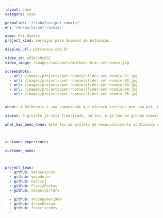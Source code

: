 ```yaml
---
layout: case
category: case

permalink: '/trabalhos/pet-roomie/'
en: '/en/works/pet-roomie/'

name: Pet Roomie
project_kind: Serviços para Animais de Estimação.

display_url: petroomie.com.br

video_id: wRlKCsNyR0E
video_image: /images/customers/matheus-bras-petroomie.jpg

screenshots:
  - url: /images/projects/pet-roomie/slider-pet-roomie-01.jpg
  - url: /images/projects/pet-roomie/slider-pet-roomie-02.jpg
  - url: /images/projects/pet-roomie/slider-pet-roomie-03.jpg
  - url: /images/projects/pet-roomie/slider-pet-roomie-04.jpg
  - url: /images/projects/pet-roomie/slider-pet-roomie-05.jpg


about: A PetRoomie é uma comunidade que oferece serviços pro seu pet. Os serviços variam desde hotéis, babás, adestramento, passeio, banho e tosa.

status: O projeto já está finalizado, online, e já tem um grande número de usuários.

what_has_been_done: Este foi um projeto de desenvolvimento continuado que, depois de entregue, contratou também o Help para pequenas atualizações.



customer_experience:

customer_name:



project_team:
  - github: matheusbras
  - github: yogodoshi
  - github: marcioj
  - github: FlaviaFortes
  - github: mikaelcarrara

  - github: souzagomes1989
  - github: 3runoDesign
  - github: franciscomxs
---
```

